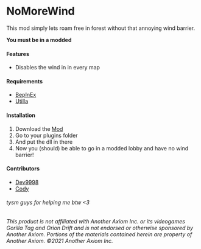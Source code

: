 # **NoMoreWind**
This mod simply lets roam free in forest without that annoying wind barrier.

**You must be in a modded**

#### **Features**
- Disables the wind in in every map


#### **Requirements**
 - [BepInEx](<https://github.com/BepInEx/BepInEx/releases/latest>)
 - [Utilla](<https://github.com/Not-A-Bird-07/Utilla/releases/tag/1.6.16>)


#### **Installation**
1. Download the [Mod](https://github.com/defaultuser0-nerd/NoMoreWind/releases/latest)
2. Go to your plugins folder
3. And put the dll in there
4. Now you (should) be able to go in a modded lobby and have no wind barrier!

#### Contributors
- [Dev9998](https://github.com/developer9998)
- [Cody](https://github.com/developer-cody)
###### tysm guys for helping me btw <3
  




###### This product is not affiliated with Another Axiom Inc. or its videogames Gorilla Tag and Orion Drift and is not endorsed or otherwise sponsored by Another Axiom. Portions of the materials contained herein are property of Another Axiom. ©2021 Another Axiom Inc.
